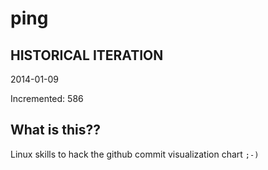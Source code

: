 # ping

## HISTORICAL ITERATION
2014-01-09

Incremented: 586

## What is this?? 
Linux skills to hack the github commit visualization chart `;-)`
